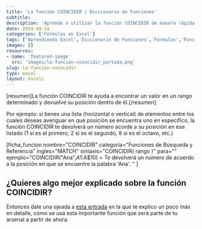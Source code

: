 ```yaml
---
title: 'La función COINCIDIR | Diccionario de Funciones'
subtitle: 
description: 'Aprende a utilizar la función COINCIDIR de manera rápida y efectiva. Simplifica tus búsquedas en Excel con este diccionario de funciones.'
date: 2014-09-24
categories: ['Fórmulas en Excel']
tags: ['Aprendiendo Excel','Diccionario de Funciones','Fórmulas','Funciones de Búsqueda y Referencia','🤖 Automatización con Excel']
images: []
resources: 
- name: 'featured-image'
  src: 'images/la-funcion-coincidir_portada.png'
slug: la-funcion-coincidir
type: excel
layout: excel1
---
```


\[resumen\]La función COINCIDIR te ayuda a encontrar un valor en un rango determinado y devuelve su posición dentro de él.\[/resumen\]

Por ejemplo: si tienes una lista (horizontal o vertical) de elementos entre los cuales deseas averiguar en qué posición se encuentra uno en específico, la función COINCIDIR te devolverá un número acorde a su posición en ese listado (1 si es el primero, 2 si es el segundo, 8 si es el octavo, etc.)

\[ficha\_funcion nombre="COINCIDIR" categoria="Funciones de Búsqueda y Referencia" ingles="MATCH" sintaxis="COINCIDIR( rango )" para="" ejemplo="COINCIDIR("Ana",$A1:$A$10) = Te devolverá un número de acuerdo a la posición en que se encuentre la palabra 'Ana'. " \]

## ¿Quieres algo mejor explicado sobre la función COINCIDIR?

Entonces dale una ojeada a [esta entrada](http://raymundoycaza.com/la-funcion-coincidir-diccionario-de-funciones/ "La función COINCIDIR") en la que te explico un poco más en detalle, cómo se usa esta importante función que será parte de tu arsenal a partir de ahora.
